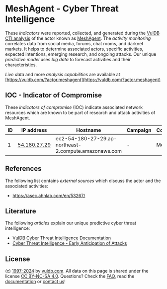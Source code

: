 # MeshAgent - Cyber Threat Intelligence

These _indicators_ were reported, collected, and generated during the [VulDB CTI analysis](https://vuldb.com/?kb.cti) of the actor known as [MeshAgent](https://vuldb.com/?actor.meshagent). The _activity monitoring_ correlates data from social media, forums, chat rooms, and darknet markets. It helps to determine associated actors, specific activities, expected intentions, emerging research, and ongoing attacks. Our unique _predictive model_ uses _big data_ to forecast activities and their characteristics.

_Live data_ and more _analysis capabilities_ are available at [https://vuldb.com/?actor.meshagent](https://vuldb.com/?actor.meshagent)

## IOC - Indicator of Compromise

These _indicators of compromise_ (IOC) indicate associated network resources which are known to be part of research and attack activities of MeshAgent.

ID | IP address | Hostname | Campaign | Confidence
-- | ---------- | -------- | -------- | ----------
1 | [54.180.27.29](https://vuldb.com/?ip.54.180.27.29) | ec2-54-180-27-29.ap-northeast-2.compute.amazonaws.com | - | Medium

## References

The following list contains _external sources_ which discuss the actor and the associated activities:

* https://asec.ahnlab.com/en/53267/

## Literature

The following _articles_ explain our unique predictive cyber threat intelligence:

* [VulDB Cyber Threat Intelligence Documentation](https://vuldb.com/?kb.cti)
* [Cyber Threat Intelligence - Early Anticipation of Attacks](https://www.scip.ch/en/?labs.20201022)

## License

(c) [1997-2024](https://vuldb.com/?kb.changelog) by [vuldb.com](https://vuldb.com/?kb.about). All data on this page is shared under the license [CC BY-NC-SA 4.0](https://creativecommons.org/licenses/by-nc-sa/4.0/). Questions? Check the [FAQ](https://vuldb.com/?kb.faq), read the [documentation](https://vuldb.com/?kb) or [contact us](https://vuldb.com/?contact)!
